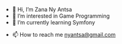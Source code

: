 - 👋 Hi, I’m Zana Ny Antsa
- 👀 I’m interested in Game Programming
- 🌱 I’m currently learning Symfony
<!----- 💞️ I’m looking to collaborate on ...--->
- 📫 How to reach me nyantsa@gmail.com
<!---- 😄 Pronouns: ...
- ⚡ Fun fact: ...--->

<!---
nyantsaHarivelo/nyantsaHarivelo is a ✨ special ✨ repository because its `README.md` (this file) appears on your GitHub profile.
You can click the Preview link to take a look at your changes.
--->

